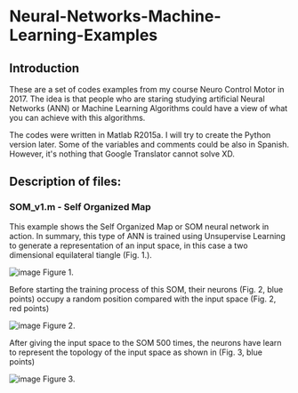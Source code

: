 # Neural-Networks-Machine-Learning-Examples

## Introduction

These are a set of codes examples from my course Neuro Control Motor in 2017. The idea is that people who are staring studying artificial Neural Networks (ANN) or Machine Learning Algorithms could have a view of what you can achieve with this algorithms.

The codes were written in Matlab R2015a. I will try to create the Python version later. Some of the variables and comments could be also in Spanish. However, it's nothing that Google Translator cannot solve XD.

## Description of files:

### SOM_v1.m - Self Organized Map

This example shows the Self Organized Map or SOM neural network in action. In summary, this type of ANN is trained using Unsupervise Learning to generate a representation of an input space, in this case a two dimensional equilateral tiangle (Fig. 1.).

![image](https://user-images.githubusercontent.com/15948497/47254783-381eeb00-d42c-11e8-8109-7d9229022640.png)
Figure 1.

Before starting the training process of this SOM, their neurons (Fig. 2, blue points) occupy a random position compared with the input space (Fig. 2, red points)

![image](https://user-images.githubusercontent.com/15948497/47254471-bb3e4200-d428-11e8-85c3-b1b68948439a.png)
Figure 2.

After giving the input space to the SOM 500 times, the neurons have learn to represent the topology of the input space as shown in (Fig. 3, blue points)

![image](https://user-images.githubusercontent.com/15948497/47254677-29840400-d42b-11e8-971c-67adeb52351d.png)
Figure 3.
